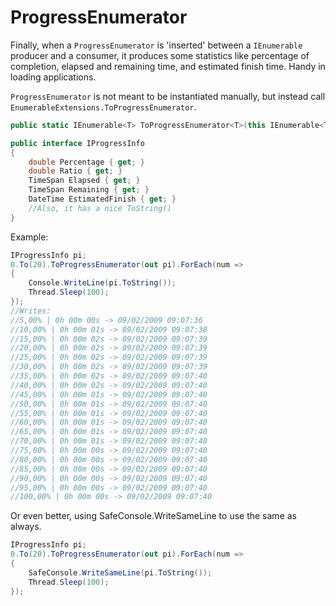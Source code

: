 # ProgressEnumerator

Finally, when a `ProgressEnumerator` is 'inserted' between a `IEnumerable` producer and a consumer, it produces some statistics like percentage of completion, elapsed and remaining time, and estimated finish time. Handy in loading applications. 

`ProgressEnumerator` is not meant to be instantiated manually, but instead call `EnumerableExtensions.ToProgressEnumerator`.  

```C#
public static IEnumerable<T> ToProgressEnumerator<T>(this IEnumerable<T> source, out IProgressInfo pi)

public interface IProgressInfo
{
    double Percentage { get; }
    double Ratio { get; }
    TimeSpan Elapsed { get; }
    TimeSpan Remaining { get; }
    DateTime EstimatedFinish { get; }
    //Also, it has a nice ToString()
}
```

Example: 

```C#
IProgressInfo pi;
0.To(20).ToProgressEnumerator(out pi).ForEach(num =>
{
    Console.WriteLine(pi.ToString());
    Thread.Sleep(100); 
}); 
//Writes: 
//5,00% | 0h 00m 00s -> 09/02/2009 09:07:36
//10,00% | 0h 00m 01s -> 09/02/2009 09:07:38
//15,00% | 0h 00m 02s -> 09/02/2009 09:07:39
//20,00% | 0h 00m 02s -> 09/02/2009 09:07:39
//25,00% | 0h 00m 02s -> 09/02/2009 09:07:39
//30,00% | 0h 00m 02s -> 09/02/2009 09:07:39
//35,00% | 0h 00m 02s -> 09/02/2009 09:07:40
//40,00% | 0h 00m 02s -> 09/02/2009 09:07:40
//45,00% | 0h 00m 01s -> 09/02/2009 09:07:40
//50,00% | 0h 00m 01s -> 09/02/2009 09:07:40
//55,00% | 0h 00m 01s -> 09/02/2009 09:07:40
//60,00% | 0h 00m 01s -> 09/02/2009 09:07:40
//65,00% | 0h 00m 01s -> 09/02/2009 09:07:40
//70,00% | 0h 00m 01s -> 09/02/2009 09:07:40
//75,00% | 0h 00m 00s -> 09/02/2009 09:07:40
//80,00% | 0h 00m 00s -> 09/02/2009 09:07:40
//85,00% | 0h 00m 00s -> 09/02/2009 09:07:40
//90,00% | 0h 00m 00s -> 09/02/2009 09:07:40
//95,00% | 0h 00m 00s -> 09/02/2009 09:07:40
//100,00% | 0h 00m 00s -> 09/02/2009 09:07:40
```

Or even better, using SafeConsole.WriteSameLine to use the same as always. 

```C#
IProgressInfo pi;
0.To(20).ToProgressEnumerator(out pi).ForEach(num =>
{
    SafeConsole.WriteSameLine(pi.ToString());
    Thread.Sleep(100); 
}); 
```